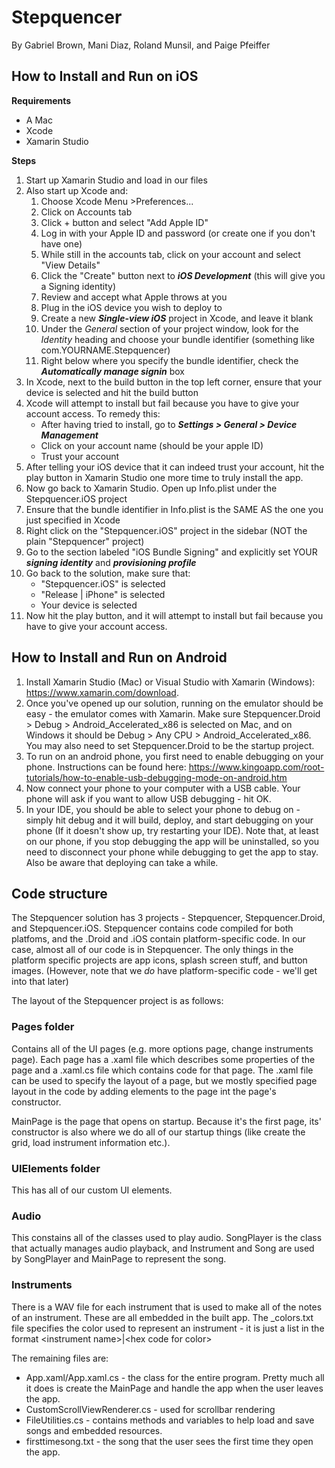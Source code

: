 # Stepquencer
By Gabriel Brown, Mani Diaz, Roland Munsil, and Paige Pfeiffer

## How to Install and Run on iOS

**Requirements**
- A Mac
- Xcode
- Xamarin Studio

**Steps**
1. Start up Xamarin Studio and load in our files
2. Also start up Xcode and:
   1. Choose Xcode Menu >Preferences... 
   2. Click on Accounts tab
   3. Click + button and select "Add Apple ID"
   4. Log in with your Apple ID and password (or create one if you don't have one)
   5. While still in the accounts tab, click on your account and select "View Details"
   6. Click the "Create" button next to **_iOS Development_** (this will give you a Signing identity)
   7. Review and accept what Apple throws at you
   8. Plug in the iOS device you wish to deploy to 
   9. Create a new **_Single-view iOS_** project in Xcode, and leave it blank
   10. Under the *General* section of your project window, look for the *Identity* heading and choose your bundle identifier 
   (something like com.YOURNAME.Stepquencer)
   11. Right below where you specify the bundle identifier, check the **_Automatically manage signin_** box
3. In Xcode, next to the build button in the top left corner, ensure that your device is selected and hit the build button
4. Xcode will attempt to install but fail because you have to give your account access. To remedy this:
   * After having tried to install, go to **_Settings > General > Device Management_**
   * Click on your account name (should be your apple ID)
   * Trust your account
5. After telling your iOS device that it can indeed trust your account, hit the play button in Xamarin Studio one more 
time to truly install the app.
6. Now go back to Xamarin Studio. Open up Info.plist under the Stepquencer.iOS project
7. Ensure that the bundle identifier in Info.plist is the SAME AS the one you just specified in Xcode
8. Right click on the "Stepquencer.iOS" project in the sidebar (NOT the plain "Stepquencer" project)
9. Go to the section labeled "iOS Bundle Signing" and explicitly set YOUR **_signing identity_** and **_provisioning profile_**
10. Go back to the solution, make sure that:
    * "Stepquencer.iOS" is selected
    * "Release | iPhone" is selected
    * Your device is selected
11. Now hit the play button, and it will attempt to install but fail because you have to give your account access.



## How to Install and Run on Android
1. Install Xamarin Studio (Mac) or Visual Studio with Xamarin (Windows): https://www.xamarin.com/download.
2. Once you've opened up our solution, running on the emulator should be easy - the emulator comes with Xamarin. Make sure Stepquencer.Droid > Debug > Android_Accelerated_x86 is selected on Mac, and on Windows it should be Debug > Any CPU > Android_Accelerated_x86. You may also need to set Stepquencer.Droid to be the startup project.
3. To run on an android phone, you first need to enable debugging on your phone. Instructions can be found here: https://www.kingoapp.com/root-tutorials/how-to-enable-usb-debugging-mode-on-android.htm
4. Now connect your phone to your computer with a USB cable. Your phone will ask if you want to allow USB debugging - hit OK.
5. In your IDE, you should be able to select your phone to debug on - simply hit debug and it will build, deploy, and start debugging on your phone (If it doesn't show up, try restarting your IDE). Note that, at least on our phone, if you stop debugging the app will be uninstalled, so you need to disconnect your phone while debugging to get the app to stay. Also be aware that deploying can take a while.

## Code structure
The Stepquencer solution has 3 projects - Stepquencer, Stepquencer.Droid, and Stepquencer.iOS. Stepquencer contains code compiled for both platfoms, and the .Droid and .iOS contain platform-specific code. In our case, almost all of our code is in Stepquencer. The only things in the platform specific projects are app icons, splash screen stuff, and button images. (However, note that we *do* have platform-specific code - we'll get into that later)

The layout of the Stepquencer project is as follows:

### Pages folder
Contains all of the UI pages (e.g. more options page, change instruments page). Each page has a .xaml file which describes some properties of the page and a .xaml.cs file which contains code for that page. The .xaml file can be used to specify the layout of a page, but we mostly specified page layout in the code by adding elements to the page int the page's constructor.

MainPage is the page that opens on startup. Because it's the first page, its' constructor is also where we do all of our startup things (like create the grid, load instrument information etc.).

### UIElements folder
This has all of our custom UI elements.

### Audio
This constains all of the classes used to play audio. SongPlayer is the class that actually manages audio playback, and Instrument and Song are used by SongPlayer and MainPage to represent the song.

### Instruments
There is a WAV file for each instrument that is used to make all of the notes of an instrument. These are all embedded in the built app. The \_colors.txt file specifies the color used to represent an instrument - it is just a list in the format \<instrument name\>|\<hex code for color\>

The remaining files are:
   * App.xaml/App.xaml.cs - the class for the entire program. Pretty much all it does is create the MainPage and handle the app when the user leaves the app.
   * CustomScrollViewRenderer.cs - used for scrollbar rendering
   * FileUtilities.cs - contains methods and variables to help load and save songs and embedded resources.
   * firsttimesong.txt - the song that the user sees the first time they open the app.
